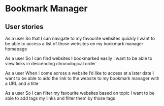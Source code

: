 # Bookmark Manager


User stories
-------

As a user
So that I can navigate to my favourite websites quickly
I want to be able to access a list of those websites on my bookmark manager homepage

As a user
So I can find websites I bookmarked easily
I want to be able to view links in descending chronological order

As a user
When I come across a website I’d like to access at a later date
I want to be able to add the link to the website to my bookmark manager with a URL and a title

As a user
So I can filter my favourite websites based on topic
I want to be able to add tags my links and filter them by those tags
